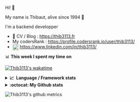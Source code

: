 Hi! 👋

My name is Thibaut, alive since 1994 🍷

I'm a backend developper

-   📝 CV / Blog : https://thib3113.fr
-   My codersRank : https://profile.codersrank.io/user/thib3113/
-   <a href="https://www.linkedin.com/in/thib3113/"><img align="left" alt="Thib3113's Linkedin" width="21px" src="https://raw.githubusercontent.com/peterthehan/peterthehan/master/assets/linkedin.svg" /></a> https://www.linkedin.com/in/thib3113/

📊 **This week I spent my time on**

[![Thib3113's wakatime](https://github-readme-stats.vercel.app/api/wakatime?username=thib3113&layout=default&theme=dracula&langs_count=6&hide_title=true&hide_border=true)](https://wakatime.com/@thib3113)

<details>
  <summary><b>📈&nbsp;&nbsp;Language&nbsp;/&nbsp;Framework stats</b></summary>
  <br/>  
  <a href='https://profile.codersrank.io/user/thib3113/'>
  <img src='http://cr-skills-chart-widget.azurewebsites.net/api/api?username=thib3113&padding=30&skills=php,batchfile,javascript,less,mysql,reactjs,scss,shell,typescript,vue'>
  </a>
</details>

<details>
  <summary><b>:octocat: My Github stats</b></summary>
  <br/>  
  
  <img src="https://github-readme-stats.vercel.app/api?username=thib3113&theme=dracula&show_icons=true&" alt="Thib3113's GitHub stats" />

<!--START_SECTION:activity-->

1. 🎉 Merged PR [#371](https://github.com/thib3113/unifi-client/pull/371) in [thib3113/unifi-client](https://github.com/thib3113/unifi-client)
2. 🗣 Commented on [#1511](https://github.com/centreon/centreon-documentation/issues/1511) in [centreon/centreon-documentation](https://github.com/centreon/centreon-documentation)
3. 💪 Opened PR [#4](https://github.com/centreon/centreon-grafana-datasource/pull/4) in [centreon/centreon-grafana-datasource](https://github.com/centreon/centreon-grafana-datasource)
4. 🎉 Merged PR [#168](https://github.com/thib3113/unifi-blockips-srv/pull/168) in [thib3113/unifi-blockips-srv](https://github.com/thib3113/unifi-blockips-srv)
5. 🎉 Merged PR [#169](https://github.com/thib3113/unifi-blockips-srv/pull/169) in [thib3113/unifi-blockips-srv](https://github.com/thib3113/unifi-blockips-srv)
 <!--END_SECTION:activity-->

</details>

![Thib3113's github metrics](https://gist.githubusercontent.com/thib3113/83a96e16f8bca103f1b0e376186c66ec/raw/github-metrics.svg)
